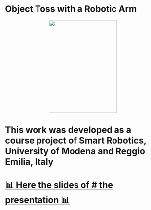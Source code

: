 # Object Toss with a Robotic Arm

<p align="center" width="100%">
<img width="220" height="300" src="train_history/020_qlearn/match_200.gif">
</p>

# This work was developed as a course project of Smart Robotics, University of Modena and Reggio Emilia, Italy

# <p align="center" width="100%" >
# <a href="https://www.canva.com/design/DAFspXKsex4/6PJ41YdfBPMxjuhkqJpZkw/view?utm_content=DAFspXKsex4&utm_campaign=designshare&utm_medium=link&utm_source=publishsharelink">:bar_chart: Here the slides of # the presentation :bar_chart:</a>
# </p>

